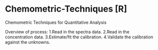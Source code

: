 # Chemometric-Techniques  [R]

Chemometric Techniques for Quantitative Analysis

Overview of process: 
1.Read in the spectra data.
2.Read in the concentration data.
3.Estimate/fit the calibration.
4.Validate the calibration against the unknowns.
